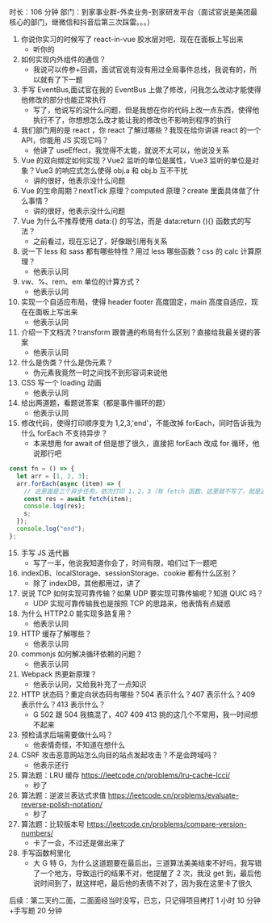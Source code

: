 时长：106 分钟
部门：到家事业群-外卖业务-到家研发平台（面试官说是美团最核心的部门，继微信和抖音后第三次踩雷。。。）

1. 你说你实习的时候写了 react-in-vue 胶水层对吧，现在在面板上写出来
   - 听你的
2. 如何实现内外组件的通信？
   - 我说可以传参+回调，面试官说有没有用过全局事件总线，我说有的，所以就有了下一题
3. 手写 EventBus,面试官在我的 EventBus 上做了修改，问我怎么改动才能使得他修改的部分也能正常执行
   - 写了，他说写的没什么问题，但是我想在你的代码上改一点东西，使得他执行不了，你想想怎么改才能让我的修改也不影响到程序的执行
4. 我们部门用的是 react ，你 react 了解过哪些？我现在给你讲讲 react 的一个 API，你能用 JS 实现它吗？
   - 他讲了 useEffect，我觉得不太能，就说不太可以，他说没关系
5. Vue 的双向绑定如何实现？Vue2 监听的单位是属性，Vue3 监听的单位是对象？Vue3 的响应式怎么使得 obj.a 和 obj.b 互不干扰
   - 讲的很好，他表示没什么问题
6. Vue 的生命周期？nextTick 原理？computed 原理？create 里面具体做了什么事情？
   - 讲的很好，他表示没什么问题
7. Vue 为什么不推荐使用 data:{} 的写法，而是 data:return (){} 函数式的写法？
   - 之前看过，现在忘记了，好像跟引用有关系
8. 说一下 less 和 sass 都有哪些特性？用过 less 哪些函数？css 的 calc 计算原理？
   - 他表示认同
9. vw、%、rem、em 单位的计算方式？
   - 他表示认同
10. 实现一个自适应布局，使得 header footer 高度固定，main 高度自适应，现在在面板上写出来
    - 他表示认同
11. 介绍一下文档流？transform 跟普通的布局有什么区别？直接给我最关键的答案
    - 他表示认同
12. 什么是伪类？什么是伪元素？
    - 伪元素我竟然一时之间找不到形容词来说他
13. CSS 写一个 loading 动画
    - 他表示认同
14. 给出两道题，看题说答案（都是事件循环的题）
    - 他表示认同
15. 修改代码，使得打印顺序变为 1,2,3,'end'，不能改掉 forEach，同时告诉我为什么 forEach 不支持异步？
    - 本来想用 for await of 但是想了很久，直接把 forEach 改成 for 循环，他说那行吧

```javascript
const fn = () => {
  let arr = [1, 2, 3];
  arr.forEach(async (item) => {
    // 这里面是三个异步任务，依次打印 1，2，3（有 fetch 函数，这里就不写了，就是返回 1 2 3）
    const res = await fetch(item);
    console.log(res);
    s;
  });
  console.log("end");
};
```

15. 手写 JS 迭代器
    - 写了一半，他说我知道你会了，时间有限，咱们过下一题吧
16. indexDB、localStorage、sessionStorage、cookie 都有什么区别？
    - 除了 indexDB，其他都用过，讲了
17. 说说 TCP 如何实现可靠传输？如果 UDP 要实现可靠传输呢？知道 QUIC 吗？
    - UDP 实现可靠传输我也是按照 TCP 的思路来，他表情有点疑惑
18. 为什么 HTTP2.0 能实现多路复用？
    - 他表示认同
19. HTTP 缓存了解哪些？
    - 他表示认同
20. commonjs 如何解决循环依赖的问题？
    - 他表示认同
21. Webpack 热更新原理？
    - 他表示认同，又给我补充了一点知识
22. HTTP 状态码？重定向状态码有哪些？504 表示什么？407 表示什么？409 表示什么？413 表示什么？
    - G 502 跟 504 我搞混了，407 409 413 挑的这几个不常用，我一时间想不起来
23. 预检请求后端需要做什么吗？
    - 他表情奇怪，不知道在想什么
24. CSRF 攻击恶意网站怎么向目的站点发起攻击？不是会跨域吗？
    - 他表示还行
25. 算法题：LRU 缓存
    https://leetcode.cn/problems/lru-cache-lcci/
    - 秒了
26. 算法题：逆波兰表达式求值
    https://leetcode.cn/problems/evaluate-reverse-polish-notation/
    - 秒了
27. 算法题：比较版本号
    https://leetcode.cn/problems/compare-version-numbers/
    - 卡了一会，不过还是做出来了
28. 手写函数柯里化
    - 大 G 特 G，为什么这道题要在最后出，三道算法美美结束不好吗，我写错了一个地方，导致运行的结果不对，他提醒了 2 次，我没 get 到，最后他说时间到了，就这样吧，最后他的表情不对了，因为我在这里卡了很久

后续：第二天约二面，二面面经当时没写，已忘，只记得项目拷打 1 小时 10 分钟+手写题 20 分钟
